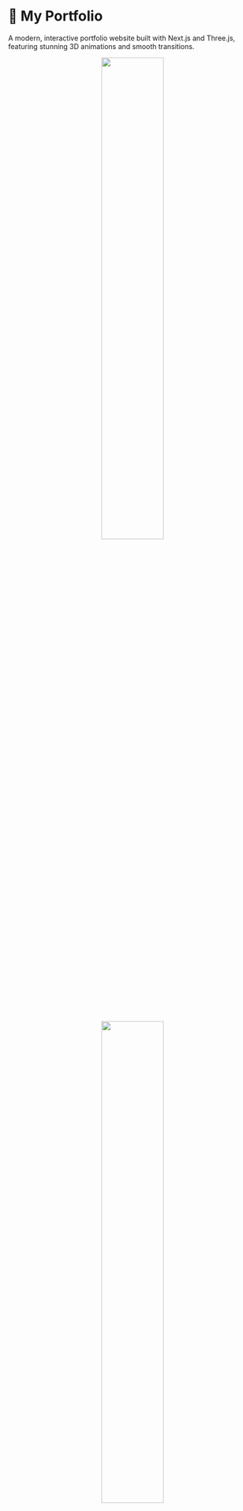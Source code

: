 # 🚀 My Portfolio

A modern, interactive portfolio website built with Next.js and Three.js, featuring stunning 3D animations and smooth transitions.

<p align="center">
  <img src="https://github.com/user-attachments/assets/472f9f46-88a6-4d12-8191-08eca2e53c1b" width="50%" />
  <img src="https://github.com/user-attachments/assets/4e4cf6f8-efec-4787-a2ad-85f9955b6449" width="50%" />
</p>

![Screenshot 2025-05-18 134353](https://github.com/user-attachments/assets/472f9f46-88a6-4d12-8191-08eca2e53c1b)
![image]()


## ✨ Features

- 🎨 Modern and responsive design
- 🌟 Interactive 3D elements using Three.js
- 🎭 Smooth animations with Framer Motion
- 📱 Mobile-first approach
- 🎯 Custom animated cursor
- ⚡ Fast performance with Next.js
- 🎨 Beautiful UI with Tailwind CSS

## 🛠️ Technologies Used

- **Framework:** [Next.js 15](https://nextjs.org/)
- **Language:** [TypeScript](https://www.typescriptlang.org/)
- **Styling:** [Tailwind CSS](https://tailwindcss.com/)
- **3D Graphics:** [Three.js](https://threejs.org/) with [React Three Fiber](https://github.com/pmndrs/react-three-fiber)
- **Animations:** [Framer Motion](https://www.framer.com/motion/)
- **Icons:** [Lucide React](https://lucide.dev/)
- **Cursor:** [React Animated Cursor](https://github.com/ashutosh1919/react-animated-cursor)

## 🚀 Getting Started

1. **Clone the repository**

   ```bash
   git clone https://github.com/yourusername/my-portfolio.git
   cd my-portfolio
   ```

2. **Install dependencies**

   ```bash
   npm install
   # or
   yarn install
   # or
   pnpm install
   ```

3. **Run the development server**

   ```bash
   npm run dev
   # or
   yarn dev
   # or
   pnpm dev
   ```

4. **Open [http://localhost:3000](http://localhost:3000) with your browser to see the result.**

## 📁 Project Structure

```
my-portfolio/
├── src/
│   ├── app/          # Next.js app directory
│   └── components/   # React components
├── public/           # Static assets
└── ...config files
```

## 🛠️ Development

- `npm run dev` - Start development server
- `npm run build` - Build for production
- `npm run start` - Start production server
- `npm run lint` - Run ESLint

## 📝 License

This project is licensed under the MIT License - see the [LICENSE](LICENSE) file for details.

## 🤝 Contributing

Contributions, issues, and feature requests are welcome!

## 📫 Contact

For any questions or issues, feel free to contact [Abdul Rehman](mailto:abdulrehman.code1@gmail.com).

## 🚨 Live Link

https://abdulrehman-code.vercel.app
